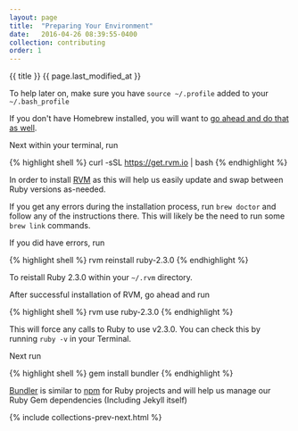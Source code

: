 ```yaml
---
layout: page
title:  "Preparing Your Environment"
date:   2016-04-26 08:39:55-0400
collection: contributing
order: 1
---
```


{{ title }}
{{ page.last_modified_at }}

To help later on, make sure you have `source ~/.profile` added to your `~/.bash_profile`

If you don't have Homebrew installed, you will want to [go ahead and do that as well](http://brew.sh/).

Next within your terminal, run 

{% highlight shell %}
curl -sSL https://get.rvm.io | bash
{% endhighlight %}

In order to install [RVM](https://rvm.io/) as this will help us easily update and swap between Ruby versions as-needed.

If you get any errors during the installation process, run `brew doctor` and follow any of the instructions there. This will likely be the need to run some `brew link` commands.

If you did have errors, run 

{% highlight shell %}
rvm reinstall ruby-2.3.0
{% endhighlight %}

To reistall Ruby 2.3.0 within your `~/.rvm` directory.

After successful installation of RVM, go ahead and run

{% highlight shell %}
rvm use ruby-2.3.0
{% endhighlight %}

This will force any calls to Ruby to use v2.3.0. You can check this by running `ruby -v` in your Terminal.

Next run 

{% highlight shell %}
gem install bundler
{% endhighlight %}

[Bundler](http://bundler.io/) is similar to [npm](https://www.npmjs.com/package/npm) for Ruby projects and will help us manage our Ruby Gem dependencies (Including Jekyll itself)

{% include collections-prev-next.html %}